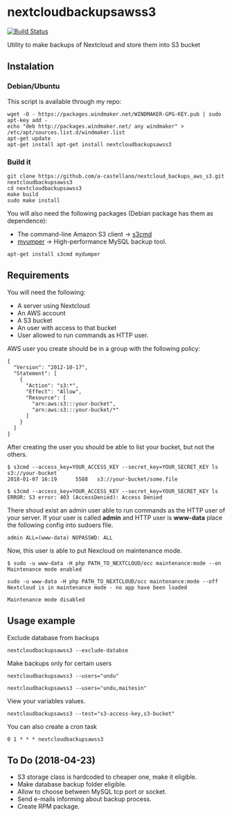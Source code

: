 # nextcloudbackupsawss3

[![Build Status](https://travis-ci.org/a-castellano/nextcloud_backups_aws_s3.svg?branch=master)](https://travis-ci.org/a-castellano/nextcloud_backups_aws_s3)

Utility to make backups of Nextcloud and store them into S3 bucket


## Instalation

### Debian/Ubuntu

This script is available through my repo:
```
wget -O - https://packages.windmaker.net/WINDMAKER-GPG-KEY.pub | sudo apt-key add -
echo "deb http://packages.windmaker.net/ any windmaker" > /etc/apt/sources.list.d/windmaker.list
apt-get update
apt-get install apt-get install nextcloudbackupsawss3
```

### Build it

```
git clone https://github.com/a-castellano/nextcloud_backups_aws_s3.git nextcloudbackupsawss3
cd nextcloudbackupsawss3
make build
sudo make install
```
You will also need the following packages (Debian package has them as dependence):
- The command-line Amazon S3 client -> [s3cmd](http://s3tools.org/s3cmd)
- [myumper](https://github.com/maxbube/mydumper) -> High-performance MySQL backup tool.
```
apt-get install s3cmd mydumper
```

## Requirements

You will need the following:
- A server using Nextcloud
- An AWS account
- A S3 bucket
- An user with access to that bucket
- User allowed to run commands as HTTP user.

AWS user you create should be in a group with the following policy:
```
{
  "Version": "2012-10-17",
  "Statement": [
    {
      "Action": "s3:*",
      "Effect": "Allow",
      "Resource": [
        "arn:aws:s3:::your-bucket",
        "arn:aws:s3:::your-bucket/*"
      ]
    }
  ]
}
```

After creating the user you should be able to list your bucket, but not the others.

```
$ s3cmd --access_key=YOUR_ACCESS_KEY --secret_key=YOUR_SECRET_KEY ls s3://your-bucket
2018-01-07 16:19      5588   s3://your-bucket/some.file
```

```
$ s3cmd --access_key=YOUR_ACCESS_KEY --secret_key=YOUR_SECRET_KEY ls
ERROR: S3 error: 403 (AccessDenied): Access Denied
```

There shoud exist an admin user able to run commands as the HTTP user of your server.
If your user is called **admin** and HTTP user is **www-data** place the following config into sudoers file.

```
admin ALL=(www-data) NOPASSWD: ALL
```
Now, this user is able to put Nexcloud on maintenance mode.

```
$ sudo -u www-data -H php PATH_TO_NEXTCLOUD/occ maintenance:mode --on
Maintenance mode enabled

sudo -u www-data -H php PATH_TO_NEXTCLOUD/occ maintenance:mode --off
Nextcloud is in maintenance mode - no app have been loaded

Maintenance mode disabled
```

## Usage example

Exclude database from backups
```
nextcloudbackupsawss3 --exclude-databse
```

Make backups only for certain users
```
nextcloudbackupsawss3 --users="undu"
```
```
nextcloudbackupsawss3 --users="undu,maitesin"
```

View your variables values.
```
nextcloudbackupsawss3 --test="s3-access-key,s3-bucket"
```

You can also create a cron task
```
0 1 * * * nextcloudbackupsawss3
```

## To Do (2018-04-23)
- S3 storage class is hardcoded to cheaper one, make it eligible.
- Make database backup folder eligible.
- Allow to choose between MySQL tcp port or socket.
- Send e-mails informing about backup process.
- Create RPM package.
